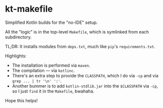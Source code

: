 # kt-makefile

Simplified Kotlin builds for the "no-IDE" setup.

All the "logic" is in the top-level `Makefile`, which is symlinked from each subdirectory.

TL;DR: It installs modules from `deps.txt`, much like `pip`'s `requirements.txt`.

Highlights:

* The installation is performed via `maven`.
* The compilation — via `kotlinc`.
* There's an extra step to provide the `CLASSPATH`, which I do via `-cp` and via `grep ... | tr '\n' ':'`.
* Another bummer is to add `kotlin-stdlib.jar` into the `$CLASSPATH` via `-cp`, so I just `find` it in the `Makefile`, bwahaha.

Hope this helps!
